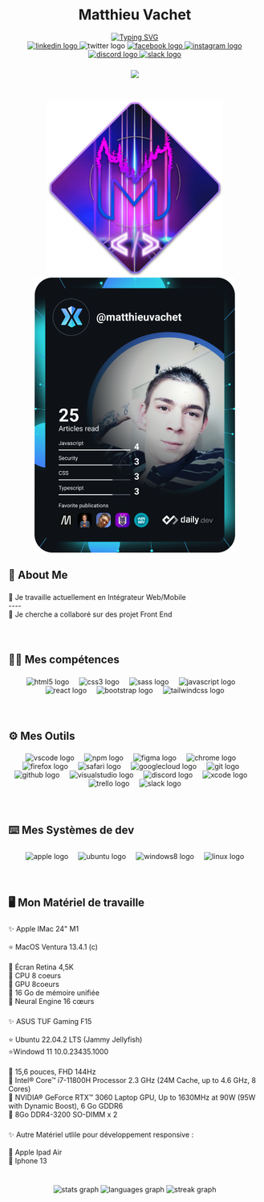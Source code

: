 <h1 align="center">Matthieu Vachet</h1>
 <div align="center">
 <a href="https://git.io/typing-svg"><img src="https://readme-typing-svg.demolab.com?font=Fira+Code&pause=1000&color=F70707&width=400&lines=Int%C3%A9grateur+Front-end+Web%2FMobile+" alt="Typing SVG" /></a>
 </div>

<div align="center">
  <a href="https://linkedin.com/in/matthieu-vachet-46b7231b0" target="_blank">
    <img src="https://raw.githubusercontent.com/maurodesouza/profile-readme-generator/master/src/assets/icons/social/linkedin/default.svg" width="52" height="40" alt="linkedin logo"  />
  </a>
  <img src="https://raw.githubusercontent.com/maurodesouza/profile-readme-generator/master/src/assets/icons/social/twitter/default.svg" width="52" height="40" alt="twitter logo"  />
  <a href="https://facebook.com/matthieu.vachet" target="_blank">
    <img src="https://raw.githubusercontent.com/maurodesouza/profile-readme-generator/master/src/assets/icons/social/facebook/default.svg" width="52" height="40" alt="facebook logo"  />
  </a>
  <a href="https://instagram.com/mathunting02" target="_blank">
    <img src="https://raw.githubusercontent.com/maurodesouza/profile-readme-generator/master/src/assets/icons/social/instagram/default.svg" width="52" height="40" alt="instagram logo"  />
  </a>
  <a href="https://discord.com/matthieu_v" target="_blank">
     <img src="https://raw.githubusercontent.com/maurodesouza/profile-readme-generator/master/src/assets/icons/social/discord/default.svg" width="52" height="40" alt="discord logo"  />
   </a>
   <a href="https://app.slack.com/Matthieu Vachet" target="_blank">
     <img src="https://raw.githubusercontent.com/maurodesouza/profile-readme-generator/master/src/assets/icons/social/slack/default.svg" width="52" height="40" alt="slack logo"  />
   </a>
</div>

###

<div align="center">
  <img src="https://profile-counter.glitch.me/Matthieu-Vachet/count.svg?"  />
</div>

###
<br clear="both">

<div align="center">
  <img height="350" src="https://raw.githubusercontent.com/Matthieu-Vachet/Matthieu-Vachet/main/IMG_1578.png"/>
</div>

<div align="center">
 <a href="https://app.daily.dev/matthieuvachet"><img src="https://github.com/Matthieu-Vachet/Matthieu-Vachet/blob/main/devcard.svg" width="400" alt="Matthieu Vachet's Dev Card"/></a>
 </div>

###

###
<h2 align="left">💫 About Me</h2>

###

<p align="left">🔭 Je travaille actuellement en Intégrateur Web/Mobile<br>----<br>👯 Je cherche a collaboré sur des projet Front End</p>

###
<br>
<h2 align="left">👨‍💻 Mes compétences</h2>

###

<div align="center">
  <img src="https://cdn.jsdelivr.net/gh/devicons/devicon/icons/html5/html5-original.svg" height="40" alt="html5 logo"  />
  <img width="12" />
  <img src="https://cdn.jsdelivr.net/gh/devicons/devicon/icons/css3/css3-original.svg" height="40" alt="css3 logo"  />
  <img width="12" />
  <img src="https://cdn.jsdelivr.net/gh/devicons/devicon/icons/sass/sass-original.svg" height="40" alt="sass logo"  />
  <img width="12" />
  <img src="https://cdn.jsdelivr.net/gh/devicons/devicon/icons/javascript/javascript-original.svg" height="40" alt="javascript logo"  />
  <img width="12" />
  <img src="https://cdn.jsdelivr.net/gh/devicons/devicon/icons/react/react-original.svg" height="40" alt="react logo"  />
  <img width="12" />
  <img src="https://cdn.jsdelivr.net/gh/devicons/devicon/icons/bootstrap/bootstrap-original.svg" height="40" alt="bootstrap logo"  />
  <img width="12" />
  <img src="https://cdn.jsdelivr.net/gh/devicons/devicon/icons/tailwindcss/tailwindcss-original-wordmark.svg" height="40" alt="tailwindcss logo"  />
</div>

###
<br>
<h2 align="left">⚙️ Mes Outils</h2>

###

<div align="center">
  <img src="https://cdn.jsdelivr.net/gh/devicons/devicon/icons/vscode/vscode-original-wordmark.svg" height="40" alt="vscode logo"  />
  <img width="12" />
  <img src="https://cdn.jsdelivr.net/gh/devicons/devicon/icons/npm/npm-original-wordmark.svg" height="40" alt="npm logo"  />
  <img width="12" />
  <img src="https://cdn.jsdelivr.net/gh/devicons/devicon/icons/figma/figma-original.svg" height="40" alt="figma logo"  />
  <img width="12" />
  <img src="https://cdn.jsdelivr.net/gh/devicons/devicon/icons/chrome/chrome-original.svg" height="40" alt="chrome logo"  />
  <img width="12" />
  <img src="https://cdn.jsdelivr.net/gh/devicons/devicon/icons/firefox/firefox-original.svg" height="40" alt="firefox logo"  />
  <img width="12" />
  <img src="https://cdn.jsdelivr.net/gh/devicons/devicon/icons/safari/safari-original.svg" height="40" alt="safari logo"  />
  <img width="12" />
  <img src="https://cdn.jsdelivr.net/gh/devicons/devicon/icons/googlecloud/googlecloud-original.svg" height="40" alt="googlecloud logo"  />
  <img width="12" />
  <img src="https://cdn.jsdelivr.net/gh/devicons/devicon/icons/git/git-original.svg" height="40" alt="git logo"  />
  <img width="12" />
  <img src="https://cdn.jsdelivr.net/gh/devicons/devicon/icons/github/github-original.svg" height="40" alt="github logo"  />
  <img width="12" />
  <img src="https://cdn.jsdelivr.net/gh/devicons/devicon/icons/visualstudio/visualstudio-plain.svg" height="40" alt="visualstudio logo"  />
  <img width="12" />
  <img src="https://cdn.simpleicons.org/discord/5865F2" height="40" alt="discord logo"  />
  <img width="12" />
  <img src="https://cdn.simpleicons.org/xcode/147EFB" height="40" alt="xcode logo"  />
  <img width="12" />
  <img src="https://cdn.simpleicons.org/trello/0052CC" height="40" alt="trello logo"  />
  <img width="12" />
  <img src="https://cdn.simpleicons.org/slack/4A154B" height="40" alt="slack logo"  />
</div>

###
<br>
<h2 align="left">⌨️ Mes Systèmes de dev</h2>

###
<div align="center">
  <img src="https://cdn.jsdelivr.net/gh/devicons/devicon/icons/apple/apple-original.svg" height="40" alt="apple logo"  />
  <img width="12" />
  <img src="https://cdn.jsdelivr.net/gh/devicons/devicon/icons/ubuntu/ubuntu-plain-wordmark.svg" height="40" alt="ubuntu logo"  />
  <img width="12" />
  <img src="https://cdn.jsdelivr.net/gh/devicons/devicon/icons/windows8/windows8-original.svg" height="40" alt="windows8 logo"  />
  <img width="12" />
  <img src="https://cdn.jsdelivr.net/gh/devicons/devicon/icons/linux/linux-original.svg" height="40" alt="linux logo"  />
</div>

###

###
<br>
<h2 align="left">🖥️ Mon Matériel de travaille</h2>

###

<p align="left">✨ Apple IMac 24" M1 <br><br>⭐️ MacOS Ventura 13.4.1 (c) <br><br>🔹 Écran Retina 4,5K<br>🔹 CPU 8 coeurs<br>🔹 GPU 8coeurs<br>🔹 16 Go de mémoire unifiée<br>🔹 Neural Engine 16 cœurs</p>

###

<p align="left">✨ ASUS TUF Gaming F15<br><br>⭐️ Ubuntu 22.04.2 LTS (Jammy Jellyfish)<br>⭐️Windowd 11 10.0.23435.1000<br><br>🔹 15,6 pouces, FHD 144Hz<br>🔹 Intel® Core™ i7-11800H Processor 2.3 GHz (24M Cache, up to 4.6 GHz, 8 Cores)<br>🔹 NVIDIA® GeForce RTX™ 3060 Laptop GPU, Up to 1630MHz at 90W (95W with Dynamic Boost), 6 Go GDDR6<br>🔹 8Go DDR4-3200 SO-DIMM x 2</p>

###

<p align="left">✨ Autre Matériel utlile pour développement responsive :<br><br>🔹 Apple Ipad Air<br>🔹 Iphone 13</p>

###
<br>
<div align="center">
  <img src="https://github-readme-stats.vercel.app/api?username=Matthieu-Vachet&hide_title=false&hide_rank=false&show_icons=true&include_all_commits=true&count_private=true&disable_animations=false&theme=dracula&locale=fr&hide_border=false&order=1" height="150" alt="stats graph"  />
  <img src="https://github-readme-stats.vercel.app/api/top-langs?username=Matthieu-Vachet&locale=fr&hide_title=false&layout=compact&card_width=320&langs_count=5&theme=dracula&hide_border=false&order=2" height="150" alt="languages graph"  />
  <img src="https://streak-stats.demolab.com?user=Matthieu-Vachet&locale=fr&mode=weekly&theme=dracula&hide_border=false&border_radius=5&order=3" height="150" alt="streak graph"  />
</div>

###
<!-- Proudly created with GPRM ( https://gprm.itsvg.in ) -->
